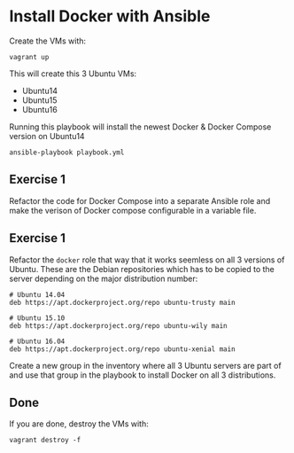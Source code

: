 # Install Docker with Ansible

Create the VMs with:

```
vagrant up
```

This will create this 3 Ubuntu VMs:

 - Ubuntu14
 - Ubuntu15
 - Ubuntu16

Running this playbook will install the newest Docker & Docker Compose version on Ubuntu14

```
ansible-playbook playbook.yml
```

## Exercise 1

Refactor the code for Docker Compose into a separate Ansible role and make the verison of Docker compose configurable in a variable file.

## Exercise 1

Refactor the `docker` role that way that it works seemless on all 3 versions of Ubuntu.
These are the Debian repositories which has to be copied to the server depending on the major distribution number:

```
# Ubuntu 14.04
deb https://apt.dockerproject.org/repo ubuntu-trusty main

# Ubuntu 15.10
deb https://apt.dockerproject.org/repo ubuntu-wily main

# Ubuntu 16.04
deb https://apt.dockerproject.org/repo ubuntu-xenial main
```

Create a new group in the inventory where all 3 Ubuntu servers are part of and use
that group in the playbook to install Docker on all 3 distributions.

## Done

If you are done, destroy the VMs with:

```
vagrant destroy -f
```
